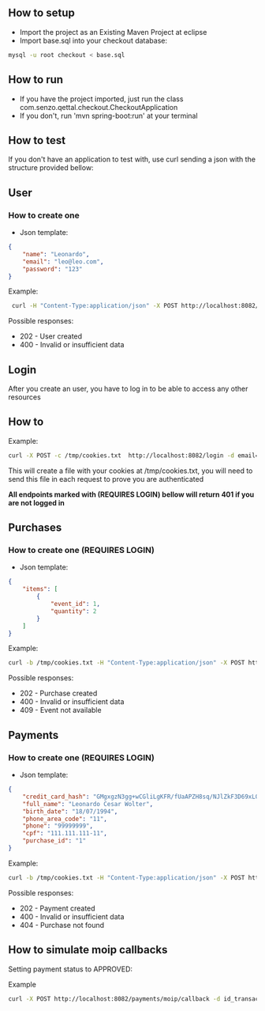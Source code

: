 ## How to setup

- Import the project as an Existing Maven Project at eclipse
- Import base.sql into your checkout database:

```bash
mysql -u root checkout < base.sql
``` 

## How to run

- If you have the project imported, just run the class com.senzo.qettal.checkout.CheckoutApplication
- If you don't, run 'mvn spring-boot:run' at your terminal

## How to test

 If you don't have an application to test with, use curl sending a json with the structure provided bellow:


## User

### How to create one

- Json template:

```json
{
	"name": "Leonardo",
	"email": "leo@leo.com",
	"password": "123"
}
```

Example: 

```bash
 curl -H "Content-Type:application/json" -X POST http://localhost:8082/users --data "{\"name\": \"Leonardo\", \"email\": \"leo@leo.com\", \"password\": \"123\"}"
```

Possible responses:

- 202 - User created
- 400 - Invalid or insufficient data


## Login

After you create an user, you have to log in to be able to access any other resources

## How to

Example:

```bash
curl -X POST -c /tmp/cookies.txt  http://localhost:8082/login -d email=leo@leo.com -d password=123
```

This will create a file with your cookies at /tmp/cookies.txt, you will need to send this file in each request to prove you are authenticated

**All endpoints marked with (REQUIRES LOGIN) bellow will return 401 if you are not logged in**

## Purchases

### How to create one (REQUIRES LOGIN)

- Json template:

```json
{
	"items": [
		{
			"event_id": 1,
			"quantity": 2
		}
	]
}
```

Example:

```bash
curl -b /tmp/cookies.txt -H "Content-Type:application/json" -X POST http://localhost:8082/purchases --data "{\"items\": [{\"event_id\": 1, \"quantity\": 2}]}"
```

Possible responses:

- 202 - Purchase created
- 400 - Invalid or insufficient data
- 409 - Event not available

## Payments

### How to create one (REQUIRES LOGIN)

- Json template:

```json
{
	"credit_card_hash": "GMgxgzN3gg+wCGliLgKFR/fUaAPZH8sq/NJlZkF3D69xL0uUKsak4KLGDNms+6QG9Oc7PMh5J4FD53tna8Xr9bLotrVdcle9Gr+ORl/qdx3DraW8YP4k+aGiSOHD250rm4LVdkSMT0za8JAUEbINy6mpgORDsMXLwUJs4ExdwI4WDbMow8gk1p0yWx2ldVBuNZVC+PtuLWulE+zg56X0crs5IaEPfg2XucSNBQEy5GeMPZcZ/meJO4G+KfvZ0pMnxcV0Dmx2CXxi9qLRFlJrmoSFkqeqVFNZbmtQhqdAmvRGOqJX+d8nzhWepOiT3JBkSmkAgLpQeYDGu5MhgI2AXg==",
	"full_name": "Leonardo Cesar Wolter",
	"birth_date": "18/07/1994",
	"phone_area_code": "11",
	"phone": "99999999",
	"cpf": "111.111.111-11",
	"purchase_id": "1"
}
```

Example:

```bash
curl -b /tmp/cookies.txt -H "Content-Type:application/json" -X POST http://localhost:8082/payments --data "{\"credit_card_hash\":\"GMgxgzN3gg+wCGliLgKFR/fUaAPZH8sq/NJlZkF3D69xL0uUKsak4KLGDNms+6QG9Oc7PMh5J4FD53tna8Xr9bLotrVdcle9Gr+ORl/qdx3DraW8YP4k+aGiSOHD250rm4LVdkSMT0za8JAUEbINy6mpgORDsMXLwUJs4ExdwI4WDbMow8gk1p0yWx2ldVBuNZVC+PtuLWulE+zg56X0crs5IaEPfg2XucSNBQEy5GeMPZcZ/meJO4G+KfvZ0pMnxcV0Dmx2CXxi9qLRFlJrmoSFkqeqVFNZbmtQhqdAmvRGOqJX+d8nzhWepOiT3JBkSmkAgLpQeYDGu5MhgI2AXg==\",\"full_name\":\"Leonardo Cesar Wolter\",\"birth_date\":\"1994-07-18\",\"phone_area_code\":\"11\",\"phone\":\"99999999\",\"cpf\":\"111.111.111-11\",\"purchase_id\":\"1\"}" -i
```

Possible responses:

- 202 - Payment created
- 400 - Invalid or insufficient data
- 404 - Purchase not found


## How to simulate moip callbacks

Setting payment status to APPROVED:

Example
```bash
curl -X POST http://localhost:8082/payments/moip/callback -d id_transacao=<purchase_unique_id> -d status_pagamento=1
```
